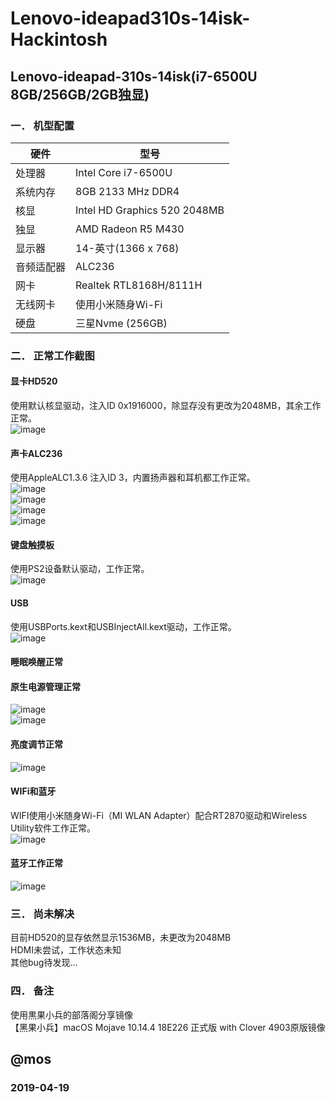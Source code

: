 # Lenovo-ideapad310s-14isk-Hackintosh
## Lenovo-ideapad-310s-14isk(i7-6500U 8GB/256GB/2GB独显)

### 一．	机型配置
|  硬件  | 型号 |
|  ---- | -----------------|
| 处理器 |	Intel Core i7-6500U |  
| 系统内存 |	8GB 2133 MHz DDR4|
| 核显     |   Intel HD Graphics 520 2048MB|
| 独显      |  AMD Radeon R5 M430
| 显示器     |  14-英寸(1366 x 768) |
| 音频适配器  |ALC236|
| 网卡       | Realtek RTL8168H/8111H |
| 无线网卡    | 使用小米随身Wi-Fi |
| 硬盘       | 三星Nvme (256GB) |

### 二．	正常工作截图
#### 显卡HD520
使用默认核显驱动，注入ID 0x1916000，除显存没有更改为2048MB，其余工作正常。<br>
![image](https://github.com/MosherET/Lenovo-ideapad310s-14isk-Hackintosh/raw/master/Images/1-HD520.png) 
#### 声卡ALC236
使用AppleALC1.3.6 注入ID 3，内置扬声器和耳机都工作正常。<br>
![image](https://github.com/MosherET/Lenovo-ideapad310s-14isk-Hackintosh/raw/master/Images/2-Audio.1.png)<br>
![image](https://github.com/MosherET/Lenovo-ideapad310s-14isk-Hackintosh/raw/master/Images/2-Audio.2.png)<br>
![image](https://github.com/MosherET/Lenovo-ideapad310s-14isk-Hackintosh/raw/master/Images/2-Audio.3.png)<br>
![image](https://github.com/MosherET/Lenovo-ideapad310s-14isk-Hackintosh/raw/master/Images/2-Audio.4.png)<br>
#### 键盘触摸板
使用PS2设备默认驱动，工作正常。<br>
 ![image](https://github.com/MosherET/Lenovo-ideapad310s-14isk-Hackintosh/raw/master/Images/3-chumoban.png)<br>
#### USB
使用USBPorts.kext和USBInjectAll.kext驱动，工作正常。<br>
![image](https://github.com/MosherET/Lenovo-ideapad310s-14isk-Hackintosh/raw/master/Images/4-USB.png)<br>
 
#### 睡眠唤醒正常
#### 原生电源管理正常
![image](https://github.com/MosherET/Lenovo-ideapad310s-14isk-Hackintosh/raw/master/Images/5-battery.1.png)<br>
![image](https://github.com/MosherET/Lenovo-ideapad310s-14isk-Hackintosh/raw/master/Images/5-battery.2.png)<br>
#### 亮度调节正常
![image](https://github.com/MosherET/Lenovo-ideapad310s-14isk-Hackintosh/raw/master/Images/8-light.png)

#### WIFi和蓝牙
WIFI使用小米随身Wi-Fi（MI WLAN Adapter）配合RT2870驱动和Wireless Utility软件工作正常。<br>
![image](https://github.com/MosherET/Lenovo-ideapad310s-14isk-Hackintosh/raw/master/Images/6-WIFI.png)

#### 蓝牙工作正常 
![image](https://github.com/MosherET/Lenovo-ideapad310s-14isk-Hackintosh/raw/master/Images/7-buletoosh.png)
### 三．	尚未解决
目前HD520的显存依然显示1536MB，未更改为2048MB <br>
HDMI未尝试，工作状态未知 <br>
其他bug待发现... <br>

### 四．	备注
使用黒果小兵的部落阁分享镜像 <br>
【黑果小兵】macOS Mojave 10.14.4 18E226 正式版 with Clover 4903原版镜像

## @mos
### 2019-04-19
	

